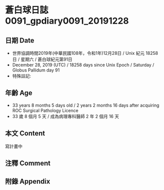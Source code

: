 [_metadata_:encoding]: - "utf-8"
[_metadata_:fileformat]: - "markdown"
[_metadata_:MIME_type]: - "text/plain"
[_metadata_:markdown_version]: - "commonmark version 0.29"
[_metadata_:markdown_spec]: - "https://spec.commonmark.org/0.29/"

# 蒼白球日誌0091_gpdiary0091_20191228 #

## 日期 Date ##

* 世界協調時間2019年(中華民國108年，令和1年)12月28日 / Unix 紀元 18258 日 / 星期六 / 蒼白球紀元第91日
* December 28, 2019 (UTC) / 18258 days since Unix Epoch / Saturday / Globus Pallidum day 91
* 特殊註記:

## 年齡 Age ##

* 33 years 8 months 5 days old / 2 years 2 months 16 days after acquiring ROC Surgical Pathology Licence
* 33 歲 8 個月 5 天 / 成為病理專科醫師 2 年 2 個月 16 天

## 本文 Content ##

寫計畫中

## 注釋 Comment ##



## 附錄 Appendix ##

